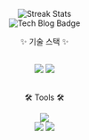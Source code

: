 <div align="center">
	


</div>

<div align=center>
	
  ![Streak Stats](https://github-readme-streak-stats.herokuapp.com/?user=KangJiHun1028&theme=dark)
  <br>
  ![Tech Blog Badge](https://img.shields.io/github/followers/KangJiHun1028?style=social)
</div>

<div align=center>
	<p>✨ 기술 스택 ✨</p>
</div>
<div align="center">
	<br>
	<img src="https://img.shields.io/badge/iOS-000000?style=flat&logo=ios&logoColor=white" />
	<img src="https://img.shields.io/badge/Swift-F05138?style=flat&logo=swift&logoColor=white" />
</div>
<br>
<div align=center>
	<p>🛠 Tools 🛠</p>
</div>
<div align=center>
  <img src="https://img.shields.io/badge/Xcode-147EFB?style=flat&logo=xcode&logoColor=white" />
	<br>
	<img src="https://img.shields.io/badge/Notion-000000?style=flat&logo=notion&logoColor=white" />
	<img src="https://img.shields.io/badge/GitHub-181717?style=flat&logo=GitHub&logoColor=white" />
</div>

